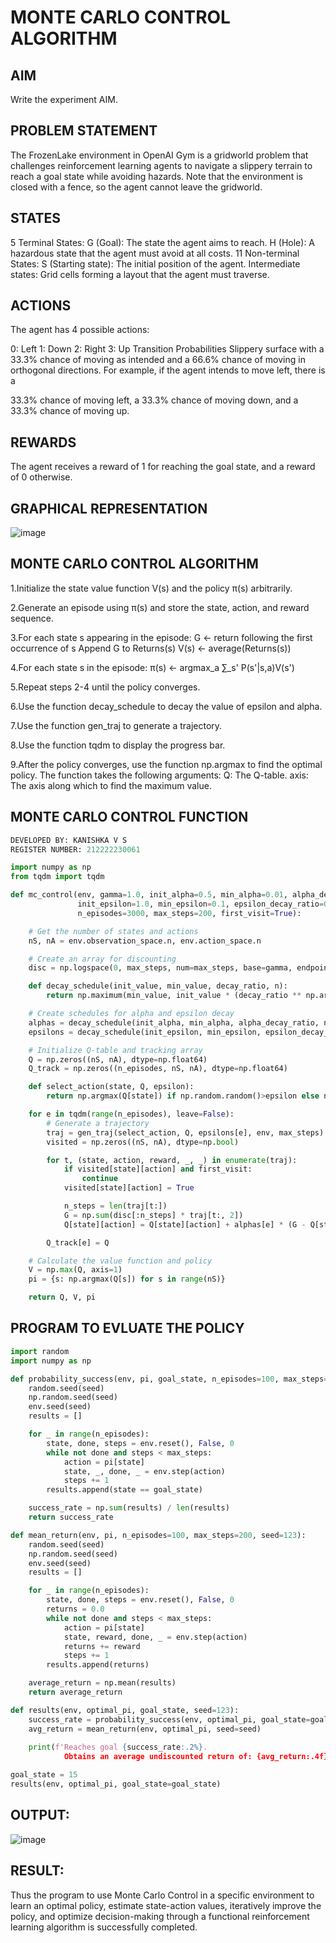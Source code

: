 # MONTE CARLO CONTROL ALGORITHM

## AIM
Write the experiment AIM.

## PROBLEM STATEMENT
The FrozenLake environment in OpenAI Gym is a gridworld problem that challenges reinforcement learning agents to navigate a slippery terrain to reach a goal state while avoiding hazards. Note that the environment is closed with a fence, so the agent cannot leave the gridworld.

## STATES
5 Terminal States: G (Goal): The state the agent aims to reach. H (Hole): A hazardous state that the agent must avoid at all costs. 11 Non-terminal States: S (Starting state): The initial position of the agent. Intermediate states: Grid cells forming a layout that the agent must traverse.

## ACTIONS
The agent has 4 possible actions:

0: Left 1: Down 2: Right 3: Up Transition Probabilities Slippery surface with a 33.3% chance of moving as intended and a 66.6% chance of moving in orthogonal directions. For example, if the agent intends to move left, there is a

33.3% chance of moving left, a 33.3% chance of moving down, and a 33.3% chance of moving up.

## REWARDS
The agent receives a reward of 1 for reaching the goal state, and a reward of 0 otherwise.

## GRAPHICAL REPRESENTATION
![image](https://github.com/kanishka2305/monte-carlo-control/assets/113497357/6c6cfb70-d273-4216-9e7a-5c787a4fe690)

## MONTE CARLO CONTROL ALGORITHM
1.Initialize the state value function V(s) and the policy π(s) arbitrarily.

2.Generate an episode using π(s) and store the state, action, and reward sequence.

3.For each state s appearing in the episode: G ← return following the first occurrence of s Append G to Returns(s) V(s) ← average(Returns(s))

4.For each state s in the episode: π(s) ← argmax_a ∑_s' P(s'|s,a)V(s')

5.Repeat steps 2-4 until the policy converges.

6.Use the function decay_schedule to decay the value of epsilon and alpha.

7.Use the function gen_traj to generate a trajectory.

8.Use the function tqdm to display the progress bar.

9.After the policy converges, use the function np.argmax to find the optimal policy. The function takes the following arguments: Q: The Q-table. axis: The axis along which to find the maximum value.

## MONTE CARLO CONTROL FUNCTION
```py
DEVELOPED BY: KANISHKA V S
REGISTER NUMBER: 212222230061
```
```py
import numpy as np
from tqdm import tqdm

def mc_control(env, gamma=1.0, init_alpha=0.5, min_alpha=0.01, alpha_decay_ratio=0.5,
               init_epsilon=1.0, min_epsilon=0.1, epsilon_decay_ratio=0.9,
               n_episodes=3000, max_steps=200, first_visit=True):

    # Get the number of states and actions
    nS, nA = env.observation_space.n, env.action_space.n

    # Create an array for discounting
    disc = np.logspace(0, max_steps, num=max_steps, base=gamma, endpoint=False)

    def decay_schedule(init_value, min_value, decay_ratio, n):
        return np.maximum(min_value, init_value * (decay_ratio ** np.arange(n))

    # Create schedules for alpha and epsilon decay
    alphas = decay_schedule(init_alpha, min_alpha, alpha_decay_ratio, n_episodes)
    epsilons = decay_schedule(init_epsilon, min_epsilon, epsilon_decay_ratio, n_episodes)

    # Initialize Q-table and tracking array
    Q = np.zeros((nS, nA), dtype=np.float64)
    Q_track = np.zeros((n_episodes, nS, nA), dtype=np.float64)

    def select_action(state, Q, epsilon):
        return np.argmax(Q[state]) if np.random.random()>epsilon else np.random.randint(nA)

    for e in tqdm(range(n_episodes), leave=False):
        # Generate a trajectory
        traj = gen_traj(select_action, Q, epsilons[e], env, max_steps)
        visited = np.zeros((nS, nA), dtype=np.bool)

        for t, (state, action, reward, _, _) in enumerate(traj):
            if visited[state][action] and first_visit:
                continue
            visited[state][action] = True

            n_steps = len(traj[t:])
            G = np.sum(disc[:n_steps] * traj[t:, 2])
            Q[state][action] = Q[state][action] + alphas[e] * (G - Q[state][action])

        Q_track[e] = Q

    # Calculate the value function and policy
    V = np.max(Q, axis=1)
    pi = {s: np.argmax(Q[s]) for s in range(nS)}

    return Q, V, pi
```
## PROGRAM TO EVLUATE THE POLICY
```py
import random
import numpy as np

def probability_success(env, pi, goal_state, n_episodes=100, max_steps=200, seed=123):
    random.seed(seed)
    np.random.seed(seed)
    env.seed(seed)
    results = []

    for _ in range(n_episodes):
        state, done, steps = env.reset(), False, 0
        while not done and steps < max_steps:
            action = pi[state]
            state, _, done, _ = env.step(action)
            steps += 1
        results.append(state == goal_state)

    success_rate = np.sum(results) / len(results)
    return success_rate

def mean_return(env, pi, n_episodes=100, max_steps=200, seed=123):
    random.seed(seed)
    np.random.seed(seed)
    env.seed(seed)
    results = []

    for _ in range(n_episodes):
        state, done, steps = env.reset(), False, 0
        returns = 0.0
        while not done and steps < max_steps:
            action = pi[state]
            state, reward, done, _ = env.step(action)
            returns += reward
            steps += 1
        results.append(returns)

    average_return = np.mean(results)
    return average_return

def results(env, optimal_pi, goal_state, seed=123):
    success_rate = probability_success(env, optimal_pi, goal_state=goal_state, seed=seed)
    avg_return = mean_return(env, optimal_pi, seed=seed)
    
    print(f'Reaches goal {success_rate:.2%}. 
  			Obtains an average undiscounted return of: {avg_return:.4f}.')

goal_state = 15
results(env, optimal_pi, goal_state=goal_state)

```

## OUTPUT:
![image](https://github.com/kanishka2305/monte-carlo-control/assets/113497357/105a4c44-1fa9-4cc7-a27f-fbd31322d013)


## RESULT:

Thus the program to use Monte Carlo Control in a specific environment to learn an optimal policy, estimate state-action values, iteratively improve the policy, and optimize decision-making through a functional reinforcement learning algorithm is successfully completed.
